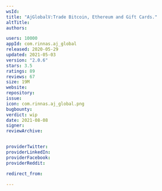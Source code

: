 ```yaml
---
wsId: 
title: "AjGlobalV:Trade Bitcoin, Ethereum and Gift Cards."
altTitle: 
authors:

users: 10000
appId: com.rinnas.aj_global
released: 2020-05-29
updated: 2021-05-03
version: "2.0.6"
stars: 3.5
ratings: 89
reviews: 67
size: 19M
website: 
repository: 
issue: 
icon: com.rinnas.aj_global.png
bugbounty: 
verdict: wip
date: 2021-08-08
signer: 
reviewArchive:


providerTwitter: 
providerLinkedIn: 
providerFacebook: 
providerReddit: 

redirect_from:

---
```



